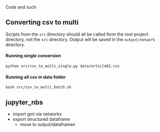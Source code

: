 Code and such

## Converting csv to multi
Scripts from the `src` directory should all be called form the root project directory, not the `src` directory. Output will be saved in the `output/network` directory.

#### Running single conversion
```
python src/csv_to_multi_single.py data/article02.csv
```

#### Running all csv in data folder
```
bash src/csv_to_multi_batch.sh
```

## jupyter_nbs
- import gml via networkx
- export structured dataframe
  - move to output/dataframes
